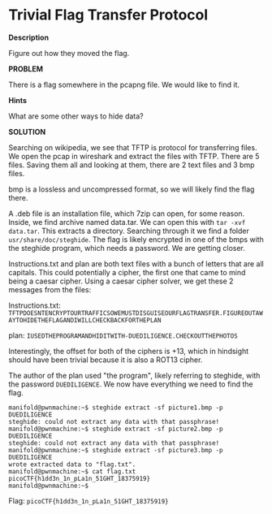 # Trivial Flag Transfer Protocol

**Description**

Figure out how they moved the flag.

**PROBLEM**

There is a flag somewhere in the pcapng file. We would like to find it.

**Hints** 

What are some other ways to hide data?

**SOLUTION**

Searching on wikipedia, we see that TFTP is protocol for transferring files. We open the pcap in wireshark and extract the files with TFTP. 
There are 5 files. Saving them all and looking at them, there are 2 text files and 3 bmp files.

bmp is a lossless and uncompressed format, so we will likely find the flag there. 

A .deb file is an installation file, which 7zip can open, for some reason. Inside, we find archive named data.tar.
We can open this with `tar -xvf data.tar`. This extracts a directory. Searching through it we find a folder `usr/share/doc/steghide`. The flag is likely encrypted in one of the bmps with the steghide program, which needs a password. We are getting closer.

Instructions.txt and plan are both text files with a bunch of letters that are all capitals. This could potentially a cipher, the first one that came to mind being a caesar cipher. Using a caesar cipher solver, we get these 2 messages from the files:

Instructions.txt: `TFTPDOESNTENCRYPTOURTRAFFICSOWEMUSTDISGUISEOURFLAGTRANSFER.FIGUREOUTAWAYTOHIDETHEFLAGANDIWILLCHECKBACKFORTHEPLAN`

plan: `IUSEDTHEPROGRAMANDHIDITWITH-DUEDILIGENCE.CHECKOUTTHEPHOTOS`

Interestingly, the offset for both of the ciphers is +13, which in hindsight should have been trivial because it is also a ROT13 cipher.

The author of the plan used "the program", likely referring to steghide, with the password `DUEDILIGENCE`. We now have everything we need to find the flag.

```
manifold@pwnmachine:~$ steghide extract -sf picture1.bmp -p DUEDILIGENCE
steghide: could not extract any data with that passphrase!
manifold@pwnmachine:~$ steghide extract -sf picture2.bmp -p DUEDILIGENCE
steghide: could not extract any data with that passphrase!
manifold@pwnmachine:~$ steghide extract -sf picture3.bmp -p DUEDILIGENCE
wrote extracted data to "flag.txt".
manifold@pwnmachine:~$ cat flag.txt
picoCTF{h1dd3n_1n_pLa1n_51GHT_18375919}
manifold@pwnmachine:~$
```

Flag: `picoCTF{h1dd3n_1n_pLa1n_51GHT_18375919}`
